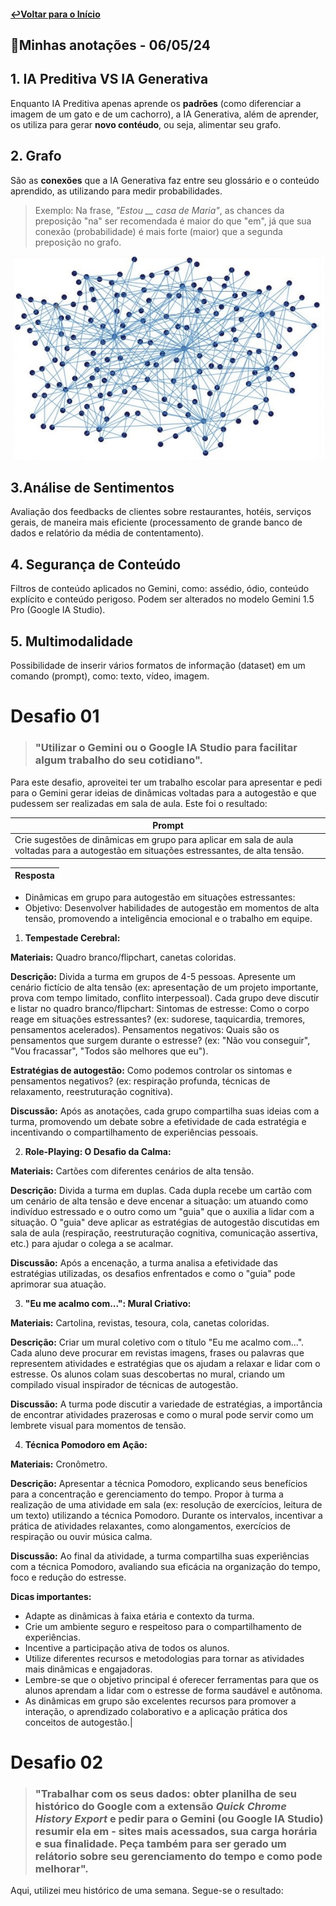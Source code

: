 #### [↩Voltar para o Início](https://github.com/rafaelatn/Imersao-IA-Alura-Google/blob/main/README.md)
## 📝Minhas anotações - 06/05/24
## 1. IA Preditiva VS IA Generativa
Enquanto IA Preditiva apenas aprende os **padrões** (como diferenciar a imagem de um gato e de um cachorro), a IA Generativa, além de aprender, os utiliza para gerar **novo contéudo**, ou seja, alimentar seu grafo.

## 2. Grafo
São as **conexões** que a IA Generativa faz entre seu glossário e o conteúdo aprendido, as utilizando para medir probabilidades.

>Exemplo: Na frase, *"Estou __ casa de Maria"*, as chances da preposição "na" ser recomendada é maior do que "em", já que sua conexão (probabilidade) é mais forte (maior) que a segunda preposição no grafo.

<p align="center"> <img width="500" src="/images/grafos.jpg"></p>

## 3.Análise de Sentimentos
Avaliação dos feedbacks de clientes sobre restaurantes, hotéis, serviços gerais, de maneira mais eficiente (processamento de grande banco de dados e relatório da média de contentamento).

## 4. Segurança de Conteúdo
Filtros de conteúdo aplicados no Gemini, como: assédio, ódio, conteúdo explícito e conteúdo perigoso. Podem ser alterados no modelo Gemini 1.5 Pro (Google IA Studio).

## 5. Multimodalidade
Possibilidade de inserir vários formatos de informação (dataset) em um comando (prompt), como: texto, vídeo, imagem.

# Desafio 01
>### "Utilizar o Gemini ou o Google IA Studio para facilitar algum trabalho do seu cotidiano".
Para este desafio, aproveitei ter um trabalho escolar para apresentar e pedi para o Gemini gerar ideias de dinâmicas voltadas para a autogestão e que pudessem ser realizadas em sala de aula. Este foi o resultado:

|Prompt|
|------|
|Crie sugestões de dinâmicas em grupo para aplicar em sala de aula voltadas para a autogestão em situações estressantes, de alta tensão.|

|Resposta|
|--------|
- Dinâmicas em grupo para autogestão em situações estressantes: 
- Objetivo: Desenvolver habilidades de autogestão em momentos de alta tensão, promovendo a inteligência emocional e o trabalho em equipe.

1. **Tempestade Cerebral:**

**Materiais:** Quadro branco/flipchart, canetas coloridas.

**Descrição:** Divida a turma em grupos de 4-5 pessoas. Apresente um cenário fictício de alta tensão (ex: apresentação de um projeto importante, prova com tempo limitado, conflito interpessoal).
Cada grupo deve discutir e listar no quadro branco/flipchart:
Sintomas de estresse: Como o corpo reage em situações estressantes? (ex: sudorese, taquicardia, tremores, pensamentos acelerados).
Pensamentos negativos: Quais são os pensamentos que surgem durante o estresse? (ex: "Não vou conseguir", "Vou fracassar", "Todos são melhores que eu").

**Estratégias de autogestão:** Como podemos controlar os sintomas e pensamentos negativos? (ex: respiração profunda, técnicas de relaxamento, reestruturação cognitiva).

**Discussão:** Após as anotações, cada grupo compartilha suas ideias com a turma, promovendo um debate sobre a efetividade de cada estratégia e incentivando o compartilhamento de experiências pessoais.

2. **Role-Playing: O Desafio da Calma:**

**Materiais:** Cartões com diferentes cenários de alta tensão.

**Descrição:**
Divida a turma em duplas.
Cada dupla recebe um cartão com um cenário de alta tensão e deve encenar a situação: um atuando como indivíduo estressado e o outro como um "guia" que o auxilia a lidar com a situação.
O "guia" deve aplicar as estratégias de autogestão discutidas em sala de aula (respiração, reestruturação cognitiva, comunicação assertiva, etc.) para ajudar o colega a se acalmar.

**Discussão:** Após a encenação, a turma analisa a efetividade das estratégias utilizadas, os desafios enfrentados e como o "guia" pode aprimorar sua atuação.

3. **"Eu me acalmo com...": Mural Criativo:**
   
**Materiais:** Cartolina, revistas, tesoura, cola, canetas coloridas.

**Descrição:**
Criar um mural coletivo com o título "Eu me acalmo com...".
Cada aluno deve procurar em revistas imagens, frases ou palavras que representem atividades e estratégias que os ajudam a relaxar e lidar com o estresse.
Os alunos colam suas descobertas no mural, criando um compilado visual inspirador de técnicas de autogestão.

**Discussão:** A turma pode discutir a variedade de estratégias, a importância de encontrar atividades prazerosas e como o mural pode servir como um lembrete visual para momentos de tensão.

4. **Técnica Pomodoro em Ação:**
   
**Materiais:** Cronômetro.

**Descrição:**
Apresentar a técnica Pomodoro, explicando seus benefícios para a concentração e gerenciamento do tempo.
Propor à turma a realização de uma atividade em sala (ex: resolução de exercícios, leitura de um texto) utilizando a técnica Pomodoro.
Durante os intervalos, incentivar a prática de atividades relaxantes, como alongamentos, exercícios de respiração ou ouvir música calma.

**Discussão:** Ao final da atividade, a turma compartilha suas experiências com a técnica Pomodoro, avaliando sua eficácia na organização do tempo, foco e redução do estresse.

**Dicas importantes:**
- Adapte as dinâmicas à faixa etária e contexto da turma.
- Crie um ambiente seguro e respeitoso para o compartilhamento de experiências.
- Incentive a participação ativa de todos os alunos.
- Utilize diferentes recursos e metodologias para tornar as atividades mais dinâmicas e engajadoras.
- Lembre-se que o objetivo principal é oferecer ferramentas para que os alunos aprendam a lidar com o estresse de forma saudável e autônoma.
- As dinâmicas em grupo são excelentes recursos para promover a interação, o aprendizado colaborativo e a aplicação prática dos conceitos de autogestão.|



# Desafio 02
>### "Trabalhar com os seus dados: obter planilha de seu histórico do Google com a extensão *Quick Chrome History Export* e pedir para o Gemini (ou Google IA Studio) resumir ela em - sites mais acessados, sua carga horária e sua finalidade. Peça também para ser gerado um relátorio sobre seu gerenciamento do tempo e como pode melhorar".
Aqui, utilizei meu histórico de uma semana. Segue-se o resultado:

